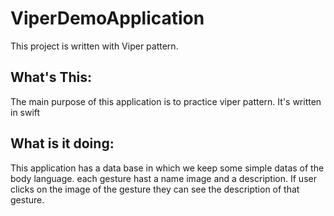 # ViperDemoApplication
This project is written with Viper pattern. 

## What's This:
The main purpose of this application is to practice viper pattern. It's written in swift

## What is it doing:
This application has a data base in which we keep some simple datas of the body language. each gesture hast a name image and a description. 
If user clicks on the image of the gesture they can see the description of that gesture.
